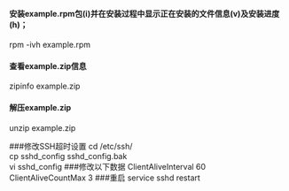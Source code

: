 #### 安装example.rpm包(i)并在安装过程中显示正在安装的文件信息(v)及安装进度(h)；
rpm -ivh example.rpm

#### 查看example.zip信息
zipinfo example.zip

#### 解压example.zip
unzip example.zip

###修改SSH超时设置
cd /etc/ssh/  
cp sshd_config sshd_config.bak  
vi sshd_config
###修改以下数据
ClientAliveInterval 60  
ClientAliveCountMax 3
###重启
service sshd restart
